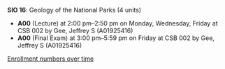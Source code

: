 **SIO 16**: Geology of the National Parks (4 units)

- **A00** (Lecture) at 2:00 pm–2:50 pm on Monday, Wednesday, Friday at CSB 002 by Gee, Jeffrey S (A01925416)
- **A00** (Final Exam) at 3:00 pm–5:59 pm on Friday at CSB 002 by Gee, Jeffrey S (A01925416)

[Enrollment numbers over time](./SIO16.tsv)
